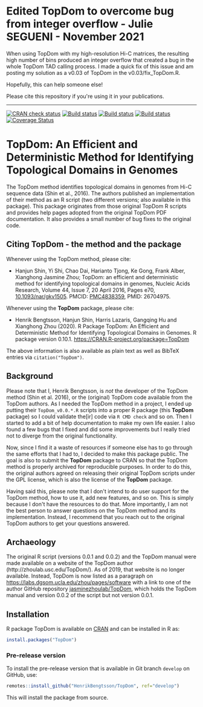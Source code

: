 
# Edited TopDom to overcome bug from integer overflow - Julie SEGUENI - November 2021

When using TopDom with my high-resolution Hi-C matrices, the resulting high number of bins produced an integer overflow that created a bug in the whole TopDom TAD calling process. I made a quick fix of this issue and am posting my solution as a v0.03 of TopDom in the v0.03/fix_TopDom.R.

Hopefully, this can help someone else!

Please cite this repository if you're using it in your publications. 

-----------------------------------------


<div id="badges"><!-- pkgdown markup -->
<a href="https://CRAN.R-project.org/web/checks/check_results_TopDom.html"><img border="0" src="https://www.r-pkg.org/badges/version/TopDom" alt="CRAN check status"></a></a>
<a href="https://github.com/HenrikBengtsson/TopDom/actions?query=workflow%3AR-CMD-check"><img border="0" src="https://github.com/HenrikBengtsson/TopDom/workflows/R-CMD-check/badge.svg?branch=develop" alt="Build status"></a></a>
<a href="https://travis-ci.org/HenrikBengtsson/TopDom"><img border="0" src="https://travis-ci.org/HenrikBengtsson/TopDom.svg" alt="Build status"></a></a>
<a href="https://ci.appveyor.com/project/HenrikBengtsson/topdom"><img border="0" src="https://ci.appveyor.com/api/projects/status/github/HenrikBengtsson/TopDom?svg=true" alt="Build status"></a></a>
<a href="https://codecov.io/gh/HenrikBengtsson/TopDom"><img border="0" src="https://codecov.io/gh/HenrikBengtsson/TopDom/branch/develop/graph/badge.svg" alt="Coverage Status"></a></a>

</div>

# TopDom: An Efficient and Deterministic Method for Identifying Topological Domains in Genomes 

The TopDom method identifies topological domains in genomes from Hi-C sequence data (Shin et al., 2016).  The authors published an implementation of their method as an R script (two different versions; also available in this package).  This package originates from those original TopDom R scripts and provides help pages adopted from the original TopDom PDF documentation.  It also provides a small number of bug fixes to the original code.


## Citing TopDom - the method and the package

Whenever using the TopDom method, please cite:

* Hanjun Shin, Yi Shi, Chao Dai, Harianto Tjong, Ke Gong, Frank Alber, Xianghong Jasmine Zhou; TopDom: an efficient and deterministic method for identifying topological domains in genomes, Nucleic Acids Research, Volume 44, Issue 7, 20 April 2016, Pages e70, [10.1093/nar/gkv1505](https://doi.org/10.1093/nar/gkv1505). PMCID: [PMC4838359](https://www.ncbi.nlm.nih.gov/pmc/articles/PMC4838359/), PMID: 26704975.

Whenever using the **TopDom** package, please cite:

* Henrik Bengtsson, Hanjun Shin, Harris Lazaris, Gangqing Hu and Xianghong Zhou (2020). R Package TopDom: An Efficient and Deterministic Method for Identifying Topological Domains in Genomes. R package version 0.10.1. <https://CRAN.R-project.org/package=TopDom>

The above information is also available as plain text as well as BibTeX entries via `citation("TopDom")`.


## Background

Please note that I, Henrik Bengtsson, is _not_ the developer of the TopDom method (Shin et al. 2016), or the (original) TopDom code available from the TopDom authors.   As I needed the TopDom method in a project, I ended up putting their `TopDom_v0.0.*.R` scripts into a proper R package (this **TopDom** package) so I could validate the[ir] code via `R CMD check` and so on. Then I started to add a bit of help documentation to make my own life easier.  I also found a few bugs that I fixed and did some improvements but I really tried not to diverge from the original functionality.

Now, since I find it a waste of resources if someone else has to go through the same efforts that I had to, I decided to make this package public.  The goal is also to submit the **TopDom** package to CRAN so that the TopDom method is properly archived for reproducible purposes.  In order to do this, the original authors agreed on releasing their original TopDom scripts under the GPL license, which is also the license of the **TopDom** package.

Having said this, please note that I don't intend to do user support for the TopDom method, how to use it, add new features, and so on.  This is simply because I don't have the resources to do that.  More importantly, I am not the best person to answer questions on the TopDom method and its implementation.  Instead, I recommend that you reach out to the original TopDom authors to get your questions answered.


## Archaeology

The original R script (versions 0.0.1 and 0.0.2) and the TopDom manual were made available on a website of the TopDom author (http<span/>://zhoulab.usc.edu/TopDom/).  As of 2019, that website is no longer available.  Instead, TopDom is now listed as a paragraph on <https://labs.dgsom.ucla.edu/zhou/pages/software> with a link to one of the author GitHub repository [jasminezhoulab/TopDom](https://github.com/jasminezhoulab/TopDom), which holds the TopDom manual and version 0.0.2 of the script but not version 0.0.1.



[R]: https://www.r-project.org/
[TopDom]: https://github.com/HenrikBengtsson/TopDom/
[TopDomData]: https://github.com/HenrikBengtsson/TopDomData/

## Installation
R package TopDom is available on [CRAN](https://cran.r-project.org/package=TopDom) and can be installed in R as:
```r
install.packages("TopDom")
```


### Pre-release version

To install the pre-release version that is available in Git branch `develop` on GitHub, use:
```r
remotes::install_github("HenrikBengtsson/TopDom", ref="develop")
```
This will install the package from source.  

<!-- pkgdown-drop-below -->

